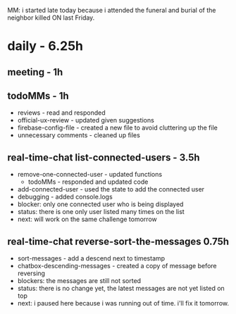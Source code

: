 MM: i started late today because i attended the funeral and burial of the neighbor killed ON last Friday.

# daily - 6.25h

## meeting - 1h

## todoMMs - 1h
* reviews - read and responded
* official-ux-review - updated given suggestions
* firebase-config-file - created a new file to avoid cluttering up the file
* unnecessary comments - cleaned up files

## real-time-chat list-connected-users - 3.5h
* remove-one-connected-user - updated functions
  * todoMMs - responded and updated code
* add-connected-user - used the state to add the connected user
* debugging - added console.logs
* blocker: only one connected user who is being displayed
* status: there is one only user listed many times on the list
* next: will work on the same challenge tomorrow

## real-time-chat reverse-sort-the-messages 0.75h
* sort-messages - add a descend next to timestamp
* chatbox-descending-messages - created a copy of message before reversing
* blockers: the messages are still not sorted
* status: there is no change yet, the latest messages are not yet listed on top
* next: i paused here because i was running out of time. i'll fix it tomorrow.